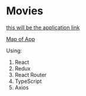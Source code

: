 # Movies
[this will be the application link](https://yaroslavshilov.github.io/CoffeeHouse/)

[Map of App](https://miro.com/app/board/o9J_llOISTg=/)

Using:
1. React
2. Redux
2. React Router
3. TypeScript
4. Axios

